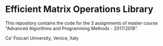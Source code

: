 # Efficient Matrix Operations Library

This repository contains the code for the 3 assignments of master course "Advanced Algorithms and Programming Methods - 2017/2018".

Ca' Foscari University, Venice, Italy
